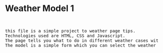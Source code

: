 <head><h1>Weather Model 1</h1></head><br>
<Pre>this file is a simple project to weather page tips.
Technologies used are HTML, CSS and Javascript.
The page tells you what to do in different weather cases with a beautiful background changes in every single case.
The model is a simple form which you can select the weather case you want from it</pre>
